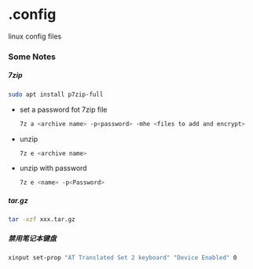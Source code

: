 # .config
linux config files

### Some Notes

##### 7zip
```bash
sudo apt install p7zip-full
```
- set a password fot 7zip file
  ```bash
  7z a <archive name> -p<password> -mhe <files to add and encrypt>
  ```
- unzip 
  ```bash
  7z e <archive name>
  ```
- unzip with password
  ```bash
  7z e <name> -p<Password>
  ```

##### tar.gz
```bash
tar -xzf xxx.tar.gz
```

##### 禁用笔记本键盘
```bash
xinput set-prop "AT Translated Set 2 keyboard" "Device Enabled" 0
```
